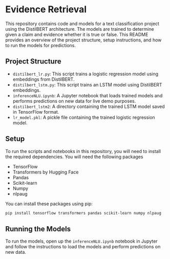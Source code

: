 # Evidence Retrieval

This repository contains code and models for a text classification project using the DistilBERT architecture. The models are trained to determine given a claim and evidence whether it is true or false. This README provides an overview of the project structure, setup instructions, and how to run the models for predictions.

## Project Structure

- `distilbert_lr.py`: This script trains a logistic regression model using embeddings from DistilBERT.
- `distilbert_lstm.py`: This script trains an LSTM model using DistilBERT embeddings.
- `inferenceNLU.ipynb`: A Jupyter notebook that loads trained models and performs predictions on new data for live demo purposes.
- `distilbert_lstm2`: A directory containing the trained LSTM model saved in TensorFlow format.
- `lr_model.pkl`: A pickle file containing the trained logistic regression model.

## Setup
To run the scripts and notebooks in this repository, you will need to install the required dependencies. You will need the following packages

- TensorFlow
- Transformers by Hugging Face
- Pandas
- Scikit-learn
- Numpy
- nlpaug

You can install these packages using pip:

```bash
pip install tensorflow transformers pandas scikit-learn numpy nlpaug
```

## Running the Models

To run the models, open up the `inferenceNLU.ipynb` notebook in Jupyter and follow the instructions to load the models and perform predictions on new data.

